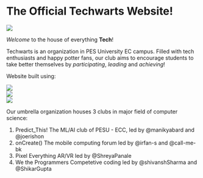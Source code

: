 # The Official Techwarts Website!

![](https://img.shields.io/github/license/techwarts/techwarts.github.io)

*Welcome* to the house of everything **Tech**!

Techwarts is an organization in PES University EC campus.
Filled with tech enthusiasts and happy potter fans, our club aims to encourage students to take better themselves by _participating_, _leading_ and _achieving_!

Website built using:

![](https://img.shields.io/badge/Styling-CSS3-blue)   
![](https://img.shields.io/badge/Markup-HTML5-red)   
![](https://img.shields.io/badge/Scripting-JavaScript-yellow)


Our umbrella organization houses 3 clubs in major field of computer science:

1. Predict_This!
    The ML/AI club of PESU - ECC, led by @manikyabard and @joerishon
2. onCreate()
    The mobile computing forum led by @irfan-s and @call-me-bk
3. Pixel
    Everything AR/VR led by @ShreyaPanale
4. We the Programmers
    Competetive coding led by @shivanshSharma and @ShikarGupta
